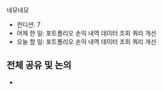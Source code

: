 
네모네모
 - 컨디션: 7
- 어제 한 일: 포트폴리오 손익 내역 데이터 조회 쿼리 개선 
- 오늘 할 일: 포트폴리오 손익 내역 데이터 조회 쿼리 개선 

## 전체 공유 및 논의
- 
